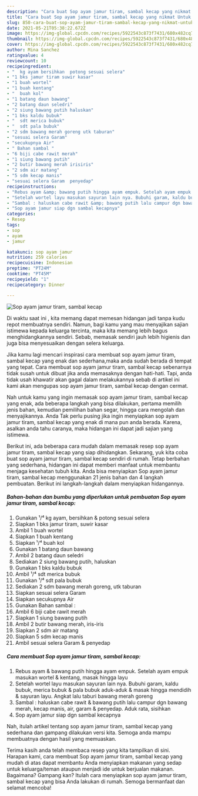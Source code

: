 ```yaml
---
description: "Cara buat Sop ayam jamur tiram, sambal kecap yang nikmat Untuk Jualan"
title: "Cara buat Sop ayam jamur tiram, sambal kecap yang nikmat Untuk Jualan"
slug: 850-cara-buat-sop-ayam-jamur-tiram-sambal-kecap-yang-nikmat-untuk-jualan
date: 2021-05-21T05:38:22.672Z
image: https://img-global.cpcdn.com/recipes/5922543c873f7431/680x482cq70/sop-ayam-jamur-tiram-sambal-kecap-foto-resep-utama.jpg
thumbnail: https://img-global.cpcdn.com/recipes/5922543c873f7431/680x482cq70/sop-ayam-jamur-tiram-sambal-kecap-foto-resep-utama.jpg
cover: https://img-global.cpcdn.com/recipes/5922543c873f7431/680x482cq70/sop-ayam-jamur-tiram-sambal-kecap-foto-resep-utama.jpg
author: Mina Sanchez
ratingvalue: 4
reviewcount: 10
recipeingredient:
- "  kg ayam bersihkan  potong sesuai selera"
- "1 bks jamur tiram suwir kasar"
- "1 buah wortel"
- "1 buah kentang"
- "  buah kol"
- "1 batang daun bawang"
- "2 batang daun seledri"
- "2 siung bawang putih haluskan"
- "1 bks kaldu bubuk"
- "  sdt merica bubuk"
- "  sdt pala bubuk"
- "2 sdm bawang merah goreng utk taburan"
- "sesuai selera Garam"
- "secukupnya Air"
- " Bahan sambal "
- "6 biji cabe rawit merah"
- "1 siung bawang putih"
- "2 butir bawang merah irisiris"
- "2 sdm air matang"
- "5 sdm kecap manis"
- "sesuai selera Garam  penyedap"
recipeinstructions:
- "Rebus ayam &amp; bawang putih hingga ayam empuk. Setelah ayam empuk masukan wortel &amp; kentang, masak hingga layu"
- "Setelah wortel layu masukan sayuran lain nya. Bubuhi garam, kaldu bubuk, merica bubuk &amp; pala bubuk aduk-aduk &amp; masak hingga mendidih &amp; sayuran layu. Angkat lalu taburi bawang merah goreng"
- "Sambal : haluskan cabe rawit &amp; bawang putih lalu campur dgn bawang merah, kecap manis, air, garam &amp; penyedap. Aduk rata, sisihkan"
- "Sop ayam jamur siap dgn sambal kecapnya"
categories:
- Resep
tags:
- sop
- ayam
- jamur

katakunci: sop ayam jamur 
nutrition: 259 calories
recipecuisine: Indonesian
preptime: "PT24M"
cooktime: "PT45M"
recipeyield: "1"
recipecategory: Dinner

---
```



![Sop ayam jamur tiram, sambal kecap](https://img-global.cpcdn.com/recipes/5922543c873f7431/680x482cq70/sop-ayam-jamur-tiram-sambal-kecap-foto-resep-utama.jpg)

Di waktu  saat ini , kita memang dapat memesan hidangan jadi tanpa kudu repot membuatnya sendiri. Namun, bagi kamu yang mau menyajikan sajian istimewa kepada keluarga tercinta, maka kita memang lebih bagus menghidangkannya sendiri. Sebab, memasak sendiri jauh lebih higienis dan juga bisa menyesuaikan dengan selera keluarga.

Jika kamu lagi mencari inspirasi cara membuat sop ayam jamur tiram, sambal kecap yang enak dan sederhana,maka anda sudah berada di tempat yang tepat. Cara membuat sop ayam jamur tiram, sambal kecap  sebenarnya tidak susah untuk dibuat jika anda memasaknya dengan hati-hati. Tapi, anda tidak usah khawatir akan gagal dalam melakukannya 
sebab di artikel ini kami akan mengupas sop ayam jamur tiram, sambal kecap dengan cermat.  



Nah untuk kamu yang ingin memasak sop ayam jamur tiram, sambal kecap yang enak, ada beberapa langkah yang bisa dilakukan, pertama memilih jenis bahan, kemudian pemilihan bahan segar, hingga cara mengolah dan menyajikannya. Anda Tak perlu pusing jika ingin menyiapkan sop ayam jamur tiram, sambal kecap yang enak di mana pun anda berada. Karena, asalkan anda  tahu caranya, maka hidangan ini dapat jadi sajian yang istimewa.

Berikut ini, ada beberapa cara mudah dalam memasak resep sop ayam jamur tiram, sambal kecap yang siap dihidangkan. Sekarang, yuk kita coba buat sop ayam jamur tiram, sambal kecap sendiri di rumah. Tetap berbahan yang sederhana, hidangan ini dapat memberi manfaat untuk membantu menjaga kesehatan tubuh kita. Anda bisa menyiapkan Sop ayam jamur tiram, sambal kecap menggunakan 21 jenis bahan dan 4 langkah pembuatan. Berikut ini langkah-langkah dalam menyiapkan hidangannya.

<!--inarticleads1-->

##### Bahan-bahan dan bumbu yang diperlukan untuk pembuatan Sop ayam jamur tiram, sambal kecap:

1. Gunakan  ¹/⁴ kg ayam, bersihkan &amp; potong sesuai selera
1. Siapkan 1 bks jamur tiram, suwir kasar
1. Ambil 1 buah wortel
1. Siapkan 1 buah kentang
1. Siapkan  ¹/⁴ buah kol
1. Gunakan 1 batang daun bawang
1. Ambil 2 batang daun seledri
1. Sediakan 2 siung bawang putih, haluskan
1. Gunakan 1 bks kaldu bubuk
1. Ambil  ¹/⁴ sdt merica bubuk
1. Gunakan  ¹/⁴ sdt pala bubuk
1. Sediakan 2 sdm bawang merah goreng, utk taburan
1. Siapkan sesuai selera Garam
1. Siapkan secukupnya Air
1. Gunakan  Bahan sambal :
1. Ambil 6 biji cabe rawit merah
1. Siapkan 1 siung bawang putih
1. Ambil 2 butir bawang merah, iris-iris
1. Siapkan 2 sdm air matang
1. Siapkan 5 sdm kecap manis
1. Ambil sesuai selera Garam &amp; penyedap




<!--inarticleads2-->

##### Cara membuat Sop ayam jamur tiram, sambal kecap:

1. Rebus ayam &amp; bawang putih hingga ayam empuk. Setelah ayam empuk masukan wortel &amp; kentang, masak hingga layu
1. Setelah wortel layu masukan sayuran lain nya. Bubuhi garam, kaldu bubuk, merica bubuk &amp; pala bubuk aduk-aduk &amp; masak hingga mendidih &amp; sayuran layu. Angkat lalu taburi bawang merah goreng
1. Sambal : haluskan cabe rawit &amp; bawang putih lalu campur dgn bawang merah, kecap manis, air, garam &amp; penyedap. Aduk rata, sisihkan
1. Sop ayam jamur siap dgn sambal kecapnya




Nah, itulah artikel tentang  sop ayam jamur tiram, sambal kecap  yang sederhana dan gampang dilakukan versi kita. Semoga anda mampu membuatnya dengan hasil yang memuaskan. 

Terima kasih anda telah membaca resep yang kita tampilkan di sini. Harapan kami, cara membuat  Sop ayam jamur tiram, sambal kecap yang mudah di atas dapat membantu Anda menyiapkan makanan yang sedap untuk keluarga/teman ataupun menjadi ide untuk berjualan makanan. Bagaimana? Gampang kan? Itulah cara menyiapkan sop ayam jamur tiram, sambal kecap yang bisa Anda lakukan di rumah. Semoga bermanfaat dan selamat mencoba!

